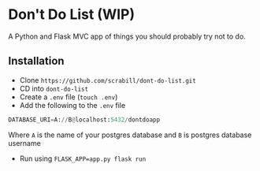 # Don't Do List (WIP)

A Python and Flask MVC app of things you should probably try not to do.

## Installation

- Clone `https://github.com/scrabill/dont-do-list.git`
- CD into `dont-do-list`
- Create a `.env` file (`touch .env`)
- Add the following to the `.env` file

```python
DATABASE_URI=A://B@localhost:5432/dontdoapp
```

Where `A` is the name of your postgres database and `B` is postgres database username

- Run using `FLASK_APP=app.py flask run`